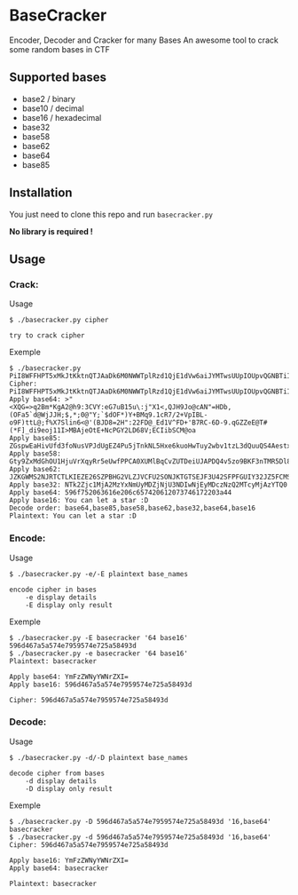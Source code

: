 # BaseCracker

Encoder, Decoder and Cracker for many Bases
An awesome tool to crack some random bases in CTF

## Supported bases

- base2 / binary
- base10 / decimal
- base16 / hexadecimal
- base32
- base58
- base62
- base64
- base85

## Installation

You just need to clone this repo and run `basecracker.py`

**No library is required !**

## Usage

### Crack:
Usage
```
$ ./basecracker.py cipher

try to crack cipher
```

Exemple
```
$ ./basecracker.py PiI8WFFHPT5xMkJtKktnQTJAaDk6M0NWWTplRzd1QjE1dVw6aiJYMTwsUUpIOUpvQGNBTiI9SERiLChPRmE1YGRAV2pKSkg7JCwqOzBAIlk7YCRkT0YqKVkrQk1xOS4xY1I3LzIrVnBJQkwtbzlGKXR0TEA7ZiVYN1NsaW42PEAnKEJKRDg9MkgiOjIyRkRAX0VkMVZeRkQrJ0I3UkMtNkQtOS5xR1paZUVAVCMoKkZdX2RpOWVvajExST5NQkFqZU90RStOY1BHWTJMRDY4VjtFQ0lpYlNDTUBvYQ==
Cipher: PiI8WFFHPT5xMkJtKktnQTJAaDk6M0NWWTplRzd1QjE1dVw6aiJYMTwsUUpIOUpvQGNBTiI9SERiLChPRmE1YGRAV2pKSkg7JCwqOzBAIlk7YCRkT0YqKVkrQk1xOS4xY1I3LzIrVnBJQkwtbzlGKXR0TEA7ZiVYN1NsaW42PEAnKEJKRDg9MkgiOjIyRkRAX0VkMVZeRkQrJ0I3UkMtNkQtOS5xR1paZUVAVCMoKkZdX2RpOWVvajExST5NQkFqZU90RStOY1BHWTJMRDY4VjtFQ0lpYlNDTUBvYQ==
Apply base64: >"<XQG=>q2Bm*KgA2@h9:3CVY:eG7uB15u\:j"X1<,QJH9Jo@cAN"=HDb,(OFa5`d@WjJJH;$,*;0@"Y;`$dOF*)Y+BMq9.1cR7/2+VpIBL-o9F)ttL@;f%X7Slin6<@'(BJD8=2H":22FD@_Ed1V^FD+'B7RC-6D-9.qGZZeE@T#(*F]_di9eoj11I>MBAjeOtE+NcPGY2LD68V;ECIibSCM@oa
Apply base85: ZGspwEaHivUfd3foNusVPJdUgEZ4Pu5jTnkNL5Hxe6kuoHwTuy2wbv1tzL3dQuuQS4AestxThREb482o5Hw3hAyJssg2aoRiFPNhBWRph12P6Rjs6CnVrxVQthDUFBV6mYAHxX4tbR5tuXYvM2Y73BaJfD6rpejDxJdQB4JckHzYkiuK
Apply base58: Gty9ZxMdGhOU1HjuVrXqyRr5eUwfPPCA0XUMlBqCvZUTDeiUJAPDQ4v5zo9BKF3nTMR5Dl8OQSEWS7Noak2Y4SMWHaqvlztjoTDcENJdAjxAZKL7gh2EPXmQb1uAizHaf
Apply base62: JZKGWMS2NJRTCTLKIEZE26SZPBHG2VLZJVCFU2SONJKTGTSEJF3U42SFPFGUIY32JZ5FCMSNKRRXSTLKIF5FSVCRGA======
Apply base32: NTk2Zjc1MjA2MzYxNmUyMDZjNjU3NDIwNjEyMDczNzQ2MTcyMjAzYTQ0
Apply base64: 596f752063616e206c657420612073746172203a44
Apply base16: You can let a star :D
Decode order: base64,base85,base58,base62,base32,base64,base16
Plaintext: You can let a star :D
```

### Encode:

Usage
```
$ ./basecracker.py -e/-E plaintext base_names

encode cipher in bases
    -e display details
    -E display only result
```

Exemple
```
$ ./basecracker.py -E basecracker '64 base16'
596d467a5a574e7959574e725a58493d
$ ./basecracker.py -e basecracker '64 base16'
Plaintext: basecracker

Apply base64: YmFzZWNyYWNrZXI=
Apply base16: 596d467a5a574e7959574e725a58493d

Cipher: 596d467a5a574e7959574e725a58493d
```

### Decode:
Usage
```
$ ./basecracker.py -d/-D plaintext base_names

decode cipher from bases
    -d display details
    -D display only result
```

Exemple
```
$ ./basecracker.py -D 596d467a5a574e7959574e725a58493d '16,base64'
basecracker
$ ./basecracker.py -d 596d467a5a574e7959574e725a58493d '16,base64'
Cipher: 596d467a5a574e7959574e725a58493d

Apply base16: YmFzZWNyYWNrZXI=
Apply base64: basecracker

Plaintext: basecracker
```

